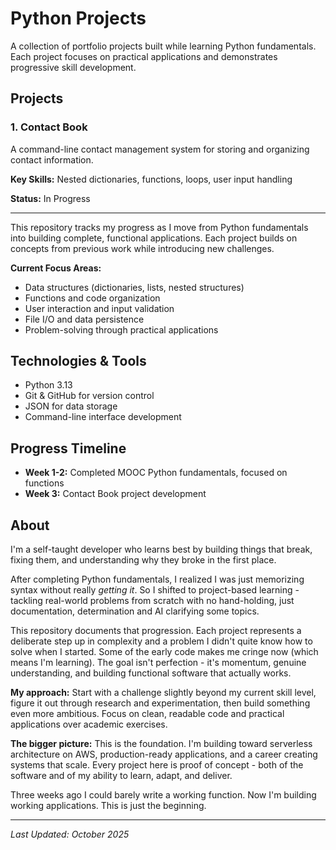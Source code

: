 # Python Projects

A collection of portfolio projects built while learning Python fundamentals. Each project focuses on practical applications and demonstrates progressive skill development.

## Projects

### 1. Contact Book
A command-line contact management system for storing and organizing contact information.

**Key Skills:** Nested dictionaries, functions, loops, user input handling

**Status:** In Progress

---

This repository tracks my progress as I move from Python fundamentals into building complete, functional applications. Each project builds on concepts from previous work while introducing new challenges.

**Current Focus Areas:**
- Data structures (dictionaries, lists, nested structures)
- Functions and code organization
- User interaction and input validation
- File I/O and data persistence
- Problem-solving through practical applications

## Technologies & Tools

- Python 3.13
- Git & GitHub for version control
- JSON for data storage
- Command-line interface development

## Progress Timeline

- **Week 1-2:** Completed MOOC Python fundamentals, focused on functions
- **Week 3:** Contact Book project development


## About

I'm a self-taught developer who learns best by building things that break, fixing them, and understanding why they broke in the first place.

After completing Python fundamentals, I realized I was just memorizing syntax without really *getting it*. So I shifted to project-based learning - tackling real-world problems from scratch with no hand-holding, just documentation, determination and AI clarifying some topics.

This repository documents that progression. Each project represents a deliberate step up in complexity and a problem I didn't quite know how to solve when I started. Some of the early code makes me cringe now (which means I'm learning). The goal isn't perfection - it's momentum, genuine understanding, and building functional software that actually works.

**My approach:** Start with a challenge slightly beyond my current skill level, figure it out through research and experimentation, then build something even more ambitious. Focus on clean, readable code and practical applications over academic exercises.

**The bigger picture:** This is the foundation. I'm building toward serverless architecture on AWS, production-ready applications, and a career creating systems that scale. Every project here is proof of concept - both of the software and of my ability to learn, adapt, and deliver.

Three weeks ago I could barely write a working function. Now I'm building working applications. This is just the beginning.


---

*Last Updated: October 2025*
